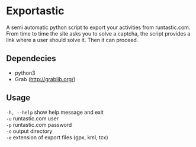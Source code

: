 Exportastic
=================

A semi automatic python script to export your activities from runtastic.com. From time to time the
site asks you to solve a captcha, the script provides a link where a user should solve it. Then it
can proceed.

## Dependecies
* python3
* Grab (http://grablib.org/)

## Usage

`-h, --help` show help message and exit  
`-u`          runtastic.com user  
`-p`          runtastic.com password  
`-o`          output directory  
`-e`          extension of export files (gpx, kml, tcx)